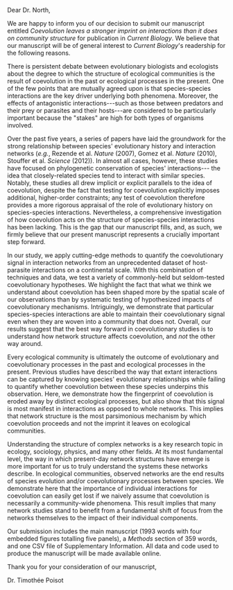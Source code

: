 Dear Dr. North,

We are happy to inform you of our decision to submit our manuscript entitled
*Coevolution leaves a stronger imprint on interactions than it does on community
structure* for publication in *Current Biology*. We believe that our manuscript
will be of general interest to *Current Biology*'s readership for the following
reasons.

There is persistent debate between evolutionary biologists and ecologists about
the degree to which the structure of ecological communities is the result of
coevolution in the past or ecological processes in the present. One of the few
points that are mutually agreed upon is that species-species interactions are
the key driver underlying both phenomena. Moreover, the effects of
antagonistic interactions---such as those between predators and their prey
or parasites and their hosts---are considered to be particularly important
because the "stakes" are high for both types of organisms involved.

Over the past five years, a series of papers have laid the groundwork for the
strong relationship between species' evolutionary history and interaction
networks (*e.g.*, Rezende et al. *Nature* (2007), Gomez et al. *Nature* (2010),
Stouffer et al. *Science* (2012)). In almost all cases, however, these studies
have focused on phylogenetic conservation of species' interactions--- the idea
that closely-related species tend to interact with similar species. Notably,
these studies all drew implicit or explicit parallels to the idea of
coevolution, despite the fact that testing for coevolution explicitly imposes
additional, higher-order constraints; any test of coevolution therefore provides
a more rigorous appraisal of the role of evolutionary history on species-species
interactions. Nevertheless, a comprehensive investigation of how coevolution
acts on the structure of species-species interactions has been lacking. This is
the gap that our manuscript fills, and, as such, we firmly believe that our
present manuscript represents a crucially important step forward.

In our study, we apply cutting-edge methods to quantify the coevolutionary
signal in interaction networks from an unprecedented dataset of host-parasite
interactions on a continental scale. With this combination of techniques and
data, we test a variety of commonly-held but seldom-tested coevolutionary
hypotheses. We highlight the fact that what we think we understand about
coevolution has been shaped more by the spatial scale of our observations than
by systematic testing of hypothesized impacts of coevolutionary mechanisms.
Intriguingly, we demonstrate that particular species-species interactions are
able to maintain their coevolutionary signal even when they are woven into a
community that does not. Overall, our results suggest that the best way forward
in coevolutionary studies is to understand how network structure affects
coevolution, and *not* the other way around.

Every ecological community is ultimately the outcome of evolutionary and
coevolutionary processes in the past and ecological processes in the present.
Previous studies have described the way that extant interactions can be captured
by knowing species' evolutionary relationships while failing to quantify whether
coevolution between these species underpins this observation.  Here, we
demonstrate how the fingerprint of coevolution is eroded away by distinct
ecological processes, but also show that this signal is most manifest in
interactions as opposed to whole networks. This implies that network structure
is the most parsimonious mechanism by which coevolution proceeds and not the
imprint it leaves on ecological communities.

Understanding the structure of complex networks is a key research topic in
ecology, sociology, physics, and many other fields. At its most fundamental
level, the way in which present-day network structures have emerge is more
important for us to truly understand the systems these networks describe. In
ecological communities, observed networks are the end results of species
evolution and/or coevolutionary processes between species.  We demonstrate here
that the importance of individual interactions for coevolution can easily get
lost if we naively assume that coevolution is necessarily a community-wide
phenomena. This result implies that many network studies stand to benefit from a
fundamental shift of focus from the networks themselves to the impact of their
individual components.

Our submission includes the main manuscript (1993 words with four embedded
figures totalling five panels), a *Methods* section of 359 words, and one CSV
file of Supplementary Information. All data and code used to produce the
manuscript will be made available online.

Thank you for your consideration of our manuscript,

Dr. Timothée Poisot
